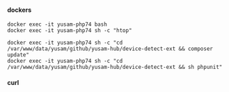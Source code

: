 #### dockers

    docker exec -it yusam-php74 bash
    docker exec -it yusam-php74 sh -c "htop"

    docker exec -it yusam-php74 sh -c "cd /var/www/data/yusam/github/yusam-hub/device-detect-ext && composer update"
    docker exec -it yusam-php74 sh -c "cd /var/www/data/yusam/github/yusam-hub/device-detect-ext && sh phpunit"
#### curl